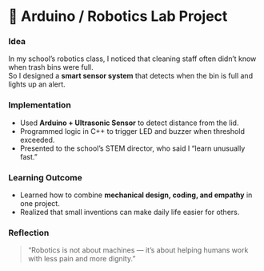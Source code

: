 # 🤖 Arduino / Robotics Lab Project

### Idea
In my school’s robotics class, I noticed that cleaning staff often didn’t know when trash bins were full.  
So I designed a **smart sensor system** that detects when the bin is full and lights up an alert.

### Implementation
- Used **Arduino + Ultrasonic Sensor** to detect distance from the lid.  
- Programmed logic in C++ to trigger LED and buzzer when threshold exceeded.  
- Presented to the school’s STEM director, who said I “learn unusually fast.”

### Learning Outcome
- Learned how to combine **mechanical design, coding, and empathy** in one project.  
- Realized that small inventions can make daily life easier for others.

### Reflection
> “Robotics is not about machines — it’s about helping humans work with less pain and more dignity.”
